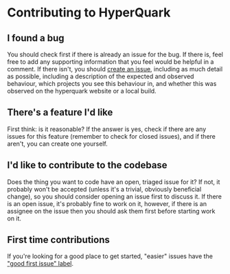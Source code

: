 # Contributing to HyperQuark

## I found a bug
You should check first if there is already an issue for the bug. If there is, feel free to add any supporting information that you feel would be helpful in a comment. If there isn't, you should [create an issue](https://github.com/hyperquark/hyperquark), including as much detail as possible, including a description of the expected and observed behaviour, which projects you see this behaviour in, and whether this was observed on the hyperquark website or a local build.

## There's a feature I'd like
First think: is it reasonable? If the answer is yes, check if there are any issues for this feature (remember to check for closed issues), and if there aren't, you can create one yourself.

## I'd like to contribute to the codebase
Does the thing you want to code have an open, triaged issue for it? If not, it probably won't be accepted (unless it's a trivial, obviously beneficial change), so you should consider opening an issue first to discuss it. If there is an open issue, it's probably fine to work on it, however, if there is an assignee on the issue then you should ask them first before starting work on it.

## First time contributions
If you're looking for a good place to get started, "easier" issues have the ["good first issue" label](https://github.com/HyperQuark/hyperquark/issues?q=is%3Aopen+is%3Aissue+label%3A%22good+first+issue%22).
